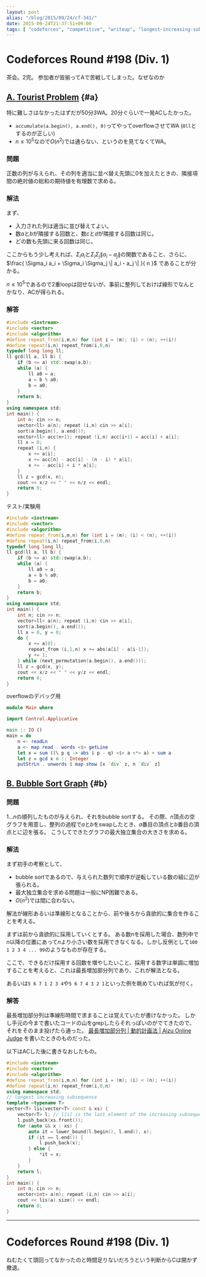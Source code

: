 ```yaml
---
layout: post
alias: "/blog/2015/09/24/cf-341/"
date: 2015-09-24T21:37:51+09:00
tags: [ "codeforces", "competitive", "writeup", "longest-increasing-subsequence", "lis" ]
---
```


# Codeforces Round #198 (Div. 1)

茶会。2完。
参加者が皆揃ってAで苦戦してしまった。なぜなのか


<!-- more -->

## [A. Tourist Problem](http://codeforces.com/contest/341/problem/A) {#a}

特に難しさはなかったはずだが50分3WA。20分ぐらいで一発ACしたかった。

-   `accumulate(a.begin(), a.end(), 0)`ってやってoverflowさせてWA (`0ll`とするのが正しい)
-   $n \le 10^5$なので$O(n^2)$では通らない、というのを見てなくてWA。

### 問題

正数の列が与えられ、その列を適当に並べ替え先頭に0を加えたときの、隣接項間の絶対値の総和の期待値を有理数で求める。

### 解法

まず、

-   入力された列は適当に並び替えてよい。
-   数$a$と$b$が隣接する回数と、数$c$と$d$が隣接する回数は同じ。
-   どの数も先頭に来る回数は同じ。

ここからもう少し考えれば、$\Sigma_i a_i$と$\Sigma_i \Sigma_j \| a_i - a_j \|$の関数であること、さらに、
$\frac{ \Sigma_i a_i + \Sigma_i \Sigma_j \| a_i - a_j \| }{ n }$
であることが分かる。

$n \le 10^5$であるので2重loopは回せないが、事前に整列しておけば線形でなんとかなり、ACが得られる。


### 解答

``` c++
#include <iostream>
#include <vector>
#include <algorithm>
#define repeat_from(i,m,n) for (int i = (m); (i) < (n); ++(i))
#define repeat(i,n) repeat_from(i,0,n)
typedef long long ll;
ll gcd(ll a, ll b) {
    if (b <= a) std::swap(a,b);
    while (a) {
        ll a0 = a;
        a = b % a0;
        b = a0;
    }
    return b;
}
using namespace std;
int main() {
    int n; cin >> n;
    vector<ll> a(n); repeat (i,n) cin >> a[i];
    sort(a.begin(), a.end());
    vector<ll> acc(n+1); repeat (i,n) acc[i+1] = acc[i] + a[i];
    ll x = 0;
    repeat (i,n) {
        x += a[i];
        x += acc[n] - acc[i] - (n - i) * a[i];
        x += - acc[i] + i * a[i];
    }
    ll z = gcd(x, n);
    cout << x/z << " " << n/z << endl;
    return 0;
}
```

テスト/実験用

``` c++
#include <iostream>
#include <vector>
#include <algorithm>
#define repeat_from(i,m,n) for (int i = (m); (i) < (n); ++(i))
#define repeat(i,n) repeat_from(i,0,n)
typedef long long ll;
ll gcd(ll a, ll b) {
    if (b <= a) std::swap(a,b);
    while (a) {
        ll a0 = a;
        a = b % a0;
        b = a0;
    }
    return b;
}
using namespace std;
int main() {
    int n; cin >> n;
    vector<ll> a(n); repeat (i,n) cin >> a[i];
    sort(a.begin(), a.end());
    ll x = 0, y = 0;
    do {
        x += a[0];
        repeat_from (i,1,n) x += abs(a[i] - a[i-1]);
        y += 1;
    } while (next_permutation(a.begin(), a.end()));
    ll z = gcd(x, y);
    cout << x/z << " " << y/z << endl;
    return 0;
}
```

overflowのデバッグ用

``` haskell
module Main where

import Control.Applicative

main :: IO ()
main = do
    n <- readLn
    a <- map read . words <$> getLine
    let x = sum ((\ p q -> abs $ p - q) <$> a <*> a) + sum a
    let z = gcd x n :: Integer
    putStrLn . unwords $ map show [x `div` z, n `div` z]
```


## [B. Bubble Sort Graph](http://codeforces.com/contest/341/problem/B) {#b}

### 問題

$1 \dots n$の順列したものが与えられ、それをbubble sortする。
その際、$n$頂点の空グラフを用意し、整列の過程で$a$と$b$をswapしたとき、$a$番目の頂点と$b$番目の頂点とに辺を張る。
こうしてできたグラフの最大独立集合の大きさを求める。

### 解法

まず初手の考察として、

-   bubble sortであるので、与えられた数列で順序が逆転している数の組に辺が張られる。
-   最大独立集合を求める問題は一般にNP困難である。
-   $O(n^2)$では間に合わない。

解法が線形あるいは準線形となることから、前や後ろから貪欲的に集合を作ることを考える。

まずは前から貪欲的に採用していくとする。
ある数$n$を採用した場合、数列中で$n$以降の位置にあって$n$より小さい数を採用できなくなる。しかし反例として`100 1 2 3 4 ... 99`のようなものが存在する。

ここで、できるだけ採用する回数を増やしたいこと、採用する数字は単調に増加することを考えると、これは最長増加部分列であり、これが解法となる。

あるいは`5 6 7 1 2 3 4`や`5 6 7 4 3 2 1`といった例を眺めていれば気が付く。

### 解答

最長増加部分列は準線形時間で求まることは覚えていたが書けなかった。
しかし手元の今まで書いたコードの山をgrepしたらそれっぽいのがでてきたので、それをそのまま投げたら通った。
[最長増加部分列 \| 動的計画法 \| Aizu Online Judge](http://judge.u-aizu.ac.jp/onlinejudge/commentary.jsp?id=DPL_1_D) を書いたときのものだった。

以下はACした後に書きなおしたもの。

``` c++
#include <iostream>
#include <vector>
#include <algorithm>
#define repeat_from(i,m,n) for (int i = (m); (i) < (n); ++(i))
#define repeat(i,n) repeat_from(i,0,n)
using namespace std;
// longest increasing subsequence
template <typename T>
vector<T> lis(vector<T> const & xs) {
    vector<T> l; // l[i] is the last element of the increasing subsequence whose length is i+1
    l.push_back(xs.front());
    for (auto && x : xs) {
        auto it = lower_bound(l.begin(), l.end(), x);
        if (it == l.end()) {
            l.push_back(x);
        } else {
            *it = x;
        }
    }
    return l;
}
int main() {
    int n; cin >> n;
    vector<int> a(n); repeat (i,n) cin >> a[i];
    cout << lis(a).size() << endl;
    return 0;
}
```

---

# Codeforces Round #198 (Div. 1)

ねむたくて頭回ってなかったのと時間足りないだろうという判断からCは開かず撤退。
